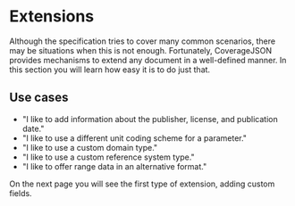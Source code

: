 # Extensions

Although the specification tries to cover many common scenarios, there may be situations when this is not enough.
Fortunately, CoverageJSON provides mechanisms to extend any document in a well-defined manner.
In this section you will learn how easy it is to do just that.

## Use cases

- "I like to add information about the publisher, license, and publication date."
- "I like to use a different unit coding scheme for a parameter."
- "I like to use a custom domain type."
- "I like to use a custom reference system type."
- "I like to offer range data in an alternative format."

On the next page you will see the first type of extension, adding custom fields.
